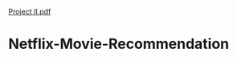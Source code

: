 [Project II.pdf](https://github.com/Nickbohm555/Netflix-Movie-Recommendation/files/6178492/Project.II.pdf)
# Netflix-Movie-Recommendation

